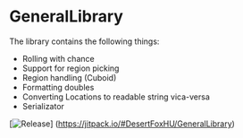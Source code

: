# GeneralLibrary

The library contains the following things:<br>
- Rolling with chance
- Support for region picking
- Region handling (Cuboid)
- Formatting doubles
- Converting Locations to readable string vica-versa
- Serializator

[![Release](https://jitpack.io/v/DesertFoxHU/GeneralLibrary.svg)]
(https://jitpack.io/#DesertFoxHU/GeneralLibrary)
